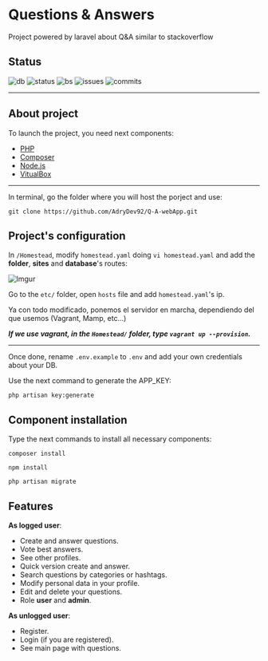 # Questions & Answers

Project powered by laravel about Q&A similar to stackoverflow

## Status

![db](https://img.shields.io/badge/database-passing-brightgreen.svg) ![status](https://img.shields.io/badge/status-wip-brightgreen.svg) ![bs](https://img.shields.io/badge/version-0.0.9-brightgreen.svg) ![issues](https://img.shields.io/badge/issues-3-orange.svg) ![commits](https://img.shields.io/badge/commits-14-blue.svg)

---

## About project

To launch the project, you need next components:

- [PHP](http://php.net/manual/es/install.php)
- [Composer](https://getcomposer.org/download/) 
- [Node.js](https://nodejs.org/es/)
- [VitualBox](https://www.virtualbox.org/wiki/Downloads)

---
In terminal, go the folder where you will host the porject and use:

```git clone https://github.com/AdryDev92/Q-A-webApp.git```

## Project's configuration

In `/Homestead`, modify `homestead.yaml` doing `vi homestead.yaml` and add the **folder**, **sites** and **database**'s routes:

![Imgur](https://i.imgur.com/1XzrZFH.png)



Go to the `etc/` folder, open `hosts` file and add `homestead.yaml`'s ip.

Ya con todo modificado, ponemos el servidor en marcha, dependiendo del que usemos (Vagrant, Mamp, etc...)

**_If we use vagrant, in the `Homestead/` folder, type `vagrant up --provision`._**

---

Once done, rename `.env.example` to `.env` and add your own credentials about your DB.

Use the next command to generate the APP_KEY:

`php artisan key:generate`

## Component installation

Type the next commands to install all necessary components:

`composer install`

`npm install`

`php artisan migrate`


## Features

**As logged user**:

- Create and answer questions.
- Vote best answers.
- See other profiles.
- Quick version create and answer.
- Search questions by categories or hashtags.
- Modify personal data in your profile.
- Edit and delete your questions.
- Role **user** and **admin**.

**As unlogged user**:

- Register.
- Login (if you are registered).
- See main page with questions.
